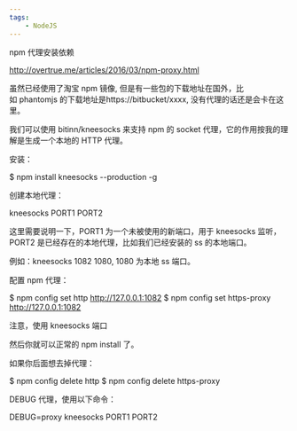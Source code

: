 ```yaml
---
tags:
    - NodeJS
---
```


npm 代理安装依赖

http://overtrue.me/articles/2016/03/npm-proxy.html



虽然已经使用了淘宝 npm 镜像, 但是有一些包的下载地址在国外，比如 phantomjs 的下载地址是https://bitbucket/xxxx, 没有代理的话还是会卡在这里。

我们可以使用 bitinn/kneesocks 来支持 npm 的 socket 代理，它的作用按我的理解是生成一个本地的 HTTP 代理。

安装：

$ npm install kneesocks --production -g


创建本地代理：

kneesocks PORT1 PORT2


这里需要说明一下，PORT1 为一个未被使用的新端口，用于 kneesocks 监听，PORT2 是已经存在的本地代理，比如我们已经安装的 ss 的本地端口。

例如：kneesocks 1082 1080, 1080 为本地 ss 端口。

配置 npm 代理：

$ npm config set http http://127.0.0.1:1082
$ npm config set https-proxy http://127.0.0.1:1082


注意，使用 kneesocks 端口

然后你就可以正常的 npm install 了。

如果你后面想去掉代理：

$ npm config delete http
$ npm config delete https-proxy


DEBUG 代理，使用以下命令：

DEBUG=proxy kneesocks PORT1 PORT2

